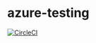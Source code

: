 # azure-testing

[![CircleCI](https://circleci.com/gh/azurelism/azure-testing.svg?style=shield&circle-token=277926b20a516528cc6e98b6d0daf052f9b3bfc9)](https://circleci.com/gh/azurelism/azure-testing)